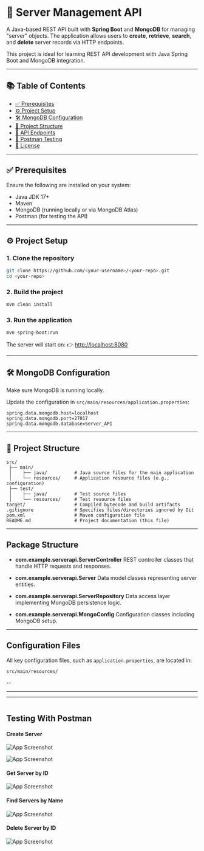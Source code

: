 
# 🚀 Server Management API

A Java-based REST API built with **Spring Boot** and **MongoDB** for managing "server" objects. The application allows users to **create**, **retrieve**, **search**, and **delete** server records via HTTP endpoints.

This project is ideal for learning REST API development with Java Spring Boot and MongoDB integration.

---

## 📚 Table of Contents

- [✅ Prerequisites](#-prerequisites)
- [⚙️ Project Setup](#️-project-setup)
- [🛠️ MongoDB Configuration](#️-mongodb-configuration)
- [📁 Project Structure](#-project-structure)
- [📡 API Endpoints](#-api-endpoints)
- [🧪 Postman Testing](#-postman-testing)
- [📄 License](#-license)

---

## ✅ Prerequisites

Ensure the following are installed on your system:

- Java JDK 17+
- Maven
- MongoDB (running locally or via MongoDB Atlas)
- Postman (for testing the API)

---

## ⚙️ Project Setup

### 1. Clone the repository

```bash
git clone https://github.com/<your-username>/<your-repo>.git
cd <your-repo>
````

### 2. Build the project

```bash
mvn clean install
```

### 3. Run the application

```bash
mvn spring-boot:run
```

The server will start on:
👉 [http://localhost:8080](http://localhost:8080)

---

## 🛠️ MongoDB Configuration

Make sure MongoDB is running locally.

Update the configuration in `src/main/resources/application.properties`:

```properties
spring.data.mongodb.host=localhost
spring.data.mongodb.port=27017
spring.data.mongodb.database=Server_API
```

---

## 📁 Project Structure

```
src/
 ├── main/
 │    ├── java/          # Java source files for the main application
 │    └── resources/     # Application resource files (e.g., configuration)
 ├── test/
 │    ├── java/          # Test source files
 │    └── resources/     # Test resource files
target/                  # Compiled bytecode and build artifacts
.gitignore               # Specifies files/directories ignored by Git
pom.xml                  # Maven configuration file
README.md                # Project documentation (this file)
```

---

## Package Structure

* **com.example.serverapi.ServerController**
  REST controller classes that handle HTTP requests and responses.

* **com.example.serverapi.Server**
  Data model classes representing server entities.

* **com.example.serverapi.ServerRepository**
  Data access layer implementing MongoDB persistence logic.

* **com.example.serverapi.MongoConfig**
  Configuration classes including MongoDB setup.

---

## Configuration Files

All key configuration files, such as `application.properties`, are located in:

```
src/main/resources/
```

--

---



---

```

```


## Testing With Postman

#### Create Server
![App Screenshot](https://drive.google.com/uc?id=1ezt912aEXuSkapDF9qfan7BTS-NpIqp7)

![App Screenshot](https://drive.google.com/uc?id=1p0iGF1t3Rc0apF43wAnWWqF4eG1Yt9PT)




#### Get Server by ID
![App Screenshot](https://drive.google.com/uc?id=15Y4E53wPiE3-QDY7h9m0O48aN3KWIuXL)



#### Find Servers by Name
![App Screenshot](https://drive.google.com/uc?id=19Q0BTA1mREzUyAmpQmfu1xv4f5gaJUyl)


#### Delete Server by ID
![App Screenshot](https://drive.google.com/uc?id=1bIiLpAWRTenqYNuLOBWuNp8ML5xsTAhG)
